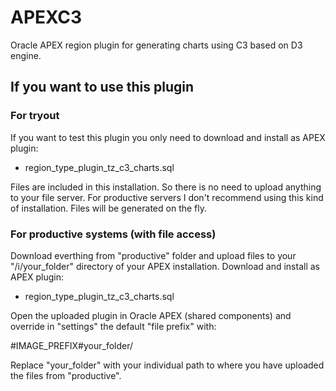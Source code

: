 # APEXC3

Oracle APEX region plugin for generating charts using C3 based on D3 engine.

## If you want to use this plugin
### For tryout
If you want to test this plugin you only need to download and install as APEX plugin:

- region_type_plugin_tz_c3_charts.sql

Files are included in this installation. So there is no need to upload anything to your file server. For productive servers I don't recommend using this kind of installation. Files will be generated on the fly.

### For productive systems (with file access)
Download everthing from "productive" folder and upload files to your "/i/your_folder" directory of your APEX installation.
Download and install as APEX plugin:

- region_type_plugin_tz_c3_charts.sql

Open the uploaded plugin in Oracle APEX (shared components) and override in "settings" the default "file prefix" with:

#IMAGE_PREFIX#your_folder/

Replace "your_folder" with your individual path to where you have uploaded the files from "productive".
